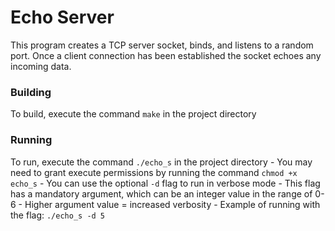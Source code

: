 # Echo Server

This program creates a TCP server socket, binds, and listens to a random port.
Once a client connection has been established the socket echoes any incoming data.

### Building
To build, execute the command `make` in the project directory

### Running
To run, execute the command `./echo_s` in the project directory
    - You may need to grant execute permissions by running the command `chmod +x echo_s`
    - You can use the optional `-d` flag to run in verbose mode
        - This flag has a mandatory argument, which can be an integer value in the range of 0-6
        - Higher argument value = increased verbosity
        - Example of running with the flag: `./echo_s -d 5`
